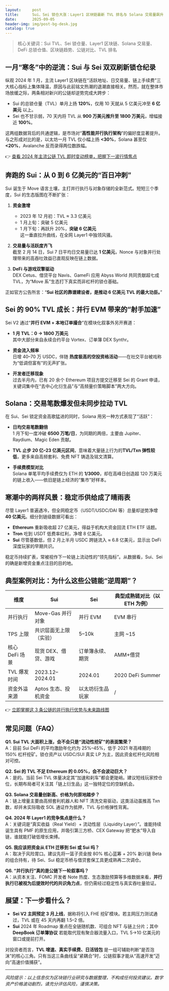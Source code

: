 ```yaml
---
layout:     post
title:      Sui、Sei 锁仓大涨：Layer1 区块链最新 TVL 排名与 Solana 交易量飙升全景透视
date:       2025-09-05
header-img: img/post-bg-desk.jpg
catalog: true
---
```


> 核心关键词：Sui TVL、Sei 锁仓量、Layer1 区块链、Solana 交易量、DeFi 总锁仓值、区块链趋势、公链对比、TVL 排名

## 一月“寒冬”中的逆流：Sui 与 Sei 双双刷新锁仓纪录

纵观 2024 年 1 月，主流 Layer1 区块链在“活跃地址、日交易量、链上手续费”三大核心指标上集体降温，原因与此前铭文热潮的退潮直接相关。然而，就在整体市场放缓之际，两条相对新兴的公链却逆势完成大跨步：

- Sui 的总锁仓量（TVL）单月上扬 **120%**，仅用 10 天就从 5 亿美元冲至 **6 亿美元** 以上。
- Sei 也不甘示弱，70 天内将 TVL 从 **900 万美元推升至 1800 万美元**，增幅接近 **100%**。

这两组数据背后的共通逻辑，是市场对“**高性能并行执行架构**”的偏好度显著提升。与之形成对比的是，以太坊一月 TVL 仅小幅上扬 **<30%**，Solana 甚至仅 **<20%**，Avalanche 反而录得两位数跌幅。

👉 [查看 2024 年主流公链 TVL 即时变动榜单，把握下一波行情焦点](https://okxdog.com/)

## 奔跑的 Sui：从 0 到 6 亿美元的“百日冲刺”

Sui 诞生于 Move 语言土壤，主打并行执行与对象存储的全新范式。短短三个季度，Sui 的生态版图在不断扩张：

1. **资金激增**  
   - 2023 年 12 月初：TVL ≈ 3.3 亿美元  
   - 1 月上旬：突破 5 亿美元  
   - 1 月下旬：再跃升 20%，**突破 6 亿美元**  
   这一垂直拉升曲线，在全网 Layer1 中独领风骚。

2. **交易量与活跃度齐飞**  
   截至 2 月 14 日，Sui 7 日平均日交易量已达 **1 亿美元**，Nonce 与对象并行处理带来的高吞吐效益已直观反映在链上数据。

3. **DeFi 与游戏双擎驱动**  
   DEX Cetus、借贷平台 Navis、GameFi 应用 Abyss World 共同贡献超七成 TVL，为“Move 系”生态打下真实而非杠杆的锁仓基础。

正如官方公告所言：“**Sui 社区的靠谱建设者，是推动 6 亿美元 TVL 的最大功臣。**”

## Sei 的 90% TVL 成长：并行 EVM 带来的“射手加速”

Sei V2 通过“**并行 EVM + 本地订单撮合**”在模块化叙事外另开赛道：

- **1 月 TVL：0 → 1800 万美元**  
  其中大部分来自永续合约平台 Vortex、订单簿 DEX Synthr。

- **资金流入频率**  
  日增 40–70 万 USDC，伴随 **热度极高的空投资格活动**——在社交平台被戏称为“低调但富有”的无声扩张。

- **开发者迁移现象**  
  过去半月内，已有 20 余个 Ethereum 项目方提交迁移至 Sei 的 Grant 申请，关键词集中在“去中心化衍生品”与“高频量价策略脚本”两大方向。

## Solana：交易笔数爆发但未同步拉动 TVL

在 Sui、Sei 锁定资金高歌猛进的同时，Solana 用另一种方式表现了“活跃”：

- **日均交易笔数翻倍**  
  1 月下旬一度冲破 **6500 万笔/日**，为同期的两倍，主要由 Jupiter、Raydium、Magic Eden 贡献。

- **TVL 止步 20 亿–23 亿美元区间**，意味着大量链上行为的**TVL/Txn 弹性较低**，更多来自高频套利、免费 NFT 铸造及铭文清算。

- **手续费模型对比**  
  Solana 单笔平均手续费仅为 ETH 的 **1/3000**，却在高峰日创造超 120 万美元的链上收入——依旧是链上经济的“集市”好样本。

## 寒潮中的两样风景：稳定币供给成了晴雨表

尽管 Layer1 普遍遇冷，但全网稳定币（USDT/USDC/DAI 等）总量却逆势净增 **40 亿美元**。细分到链级数据可看出：

- **Ethereum** 重新吸收超 27 亿美元，得益于机构大资金回流 ETH ETF 话题。
- **Tron** 吃到 USDT 低费率红利，净增 8 亿美元。
- **Sui** 尽管基数低，但 2 月上半月 USDC 跨链流入 ≈ 6.8 亿美元，显示出 DeFi 深度玩家的早期共识。

稳定币持续扩表，常被视作下一轮链上流动性的“领先指标”。从数据看，Sui、Sei 的确是新增资金重点注目的目的地。

## 典型案例对比：为什么这些公链能“逆周期”？

| 维度             | Sui                    | Sei                 | 典型成熟链对比（以 ETH 为例） |
|------------------|------------------------|---------------------|-----------------------------|
| 并行执行         | Move-Gas 并行对象      | 并行 EVM            | EVM 串行                    |
| TPS 上限         | 共识层面无上限（实验） | 5–10k               | 主网 ~15                    |
| 核心 DeFi 场景   | 现货 DEX、借贷、游戏   | 订单簿永续、期货    | AMM+借贷                    |
| TVL 爆发时间     | 2023.12–2024.01        | 2024.01             | 2020 DeFi Summer            |
| 资金外溢来源     | Aptos 生态、投机资金   | 以太坊衍生品玩家    | /                           |

👉 [立即掌握这 3 条公链的并行执行优势与未来路线图](https://okxdog.com/)

## 常见问题（FAQ）

**Q1. Sui TVL 大面积上涨，会不会只是“流动性挖矿”的表面繁荣？**  
A：目前 Sui DeFi 的平均激励年化约为 25%–45%，低于 2021 年高峰期的 150% 杠杆挖矿。锁仓资产以 USDC/SUI 真实 LP 为主，因此资金杠杆化风险相对可控。

**Q2. Sei 的 TVL 不足 Ethereum 的 0.05%，会不会波动巨大？**  
A：是的。当前 Sei TVL 体量决定其“加速和刹车”都会更陡峭。建议短线玩家控仓位，长期布局者可关注其「链上衍生品」这一独特定位的空缺机会。

**Q3. Solana 交易量创新高、价格为何原地踏步？**  
A：链上增量主要由高频套利机器人和 NFT 清洗交易驱动，这类活动虽推高 Txn 数，却并未实际吸收 SOL 通证作为抵押，TVL 与价格弹性背离。

**Q4. 2024 年 Layer1 的竞争焦点是什么？**  
A：关键词是“真实收益（Real Yield）+ 流动性层（Liquidity Layer）”。谁能持续诞生具有 PMF 的原生应用，并吸引第三方桥、CEX Gateway 把“肥水”导入自链，谁就能打破低增长束缚。

**Q5. 我应该把资金从 ETH 迁移到 Sei 或 Sui 吗？**  
A：取决于风险胃口。建议先将一篮子资金按 80% 核心蓝筹 + 20% 新兴链 Beta 的组合持有，待 Sei、Sui 稳定币桥与借贷套保工具更成熟再二次调仓。

**Q6. “并行执行”真的是公链下一轮叙事吗？**  
A：从资本关注、FOMC 开发者 Note 热度、生态激励预算等多维数据来看，**并行执行已被视为后提效时代的共识角力点**，但仍需经过稳定性与真实吞吐量验证。

## 展望：下一步看什么？

- **Sei V2 主网预定 3 月上线**，据称将引入 FHE 挖矿模块。若主网压力测试通过，TVL 或在 45 天内再翻 1.5–2 倍。  
- **Sui** 2024 年 Roadmap 重点在全链随机数、可组合 NFT 与链上分片；其中 **DeepBook 订单簿协议** 若能取代现有聚合器流量入口，TVL 5→10 亿美元的窗口或提前打开。  

对投资者而言，**TVL 增速、真实手续费、日活钱包** 是一组可辅助判断“是否泡沫”的核心三角。只有当这三条曲线呈“紧耦合”时，公链叙事才能从“高速开发”迈向“高速价值捕获”。

---

*风险提示：以上信息仅为区块链行业研究与数据整理，不构成任何投资建议。数字资产价格波动剧烈，请充分评估风险，谨慎决策。*